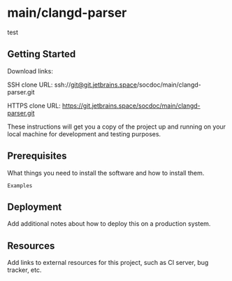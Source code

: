 # main/clangd-parser


test
## Getting Started

Download links:

SSH clone URL: ssh://git@git.jetbrains.space/socdoc/main/clangd-parser.git

HTTPS clone URL: https://git.jetbrains.space/socdoc/main/clangd-parser.git



These instructions will get you a copy of the project up and running on your local machine for development and testing purposes.

## Prerequisites

What things you need to install the software and how to install them.

```
Examples
```

## Deployment

Add additional notes about how to deploy this on a production system.

## Resources

Add links to external resources for this project, such as CI server, bug tracker, etc.
